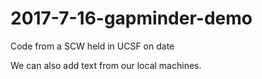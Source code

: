 # 2017-7-16-gapminder-demo

Code from a SCW held in UCSF on date

We can also add text from our local machines.
